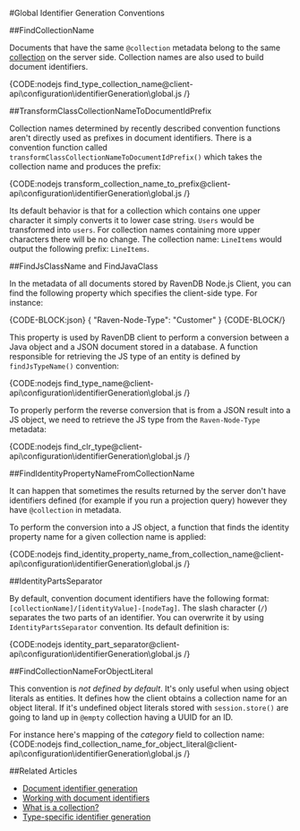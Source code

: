#Global Identifier Generation Conventions

##FindCollectionName

Documents that have the same `@collection` metadata belong to the same [collection](../../../client-api/faq/what-is-a-collection) on the server side. Collection names are also used to build document identifiers. 

{CODE:nodejs find_type_collection_name@client-api\configuration\identifierGeneration\global.js /}

##TransformClassCollectionNameToDocumentIdPrefix

Collection names determined by recently described convention functions aren't directly used as prefixes in document identifiers. There is a convention function called `transformClassCollectionNameToDocumentIdPrefix()` which takes the collection name and produces the prefix:

{CODE:nodejs transform_collection_name_to_prefix@client-api\configuration\identifierGeneration\global.js /}

Its default behavior is that for a collection which contains one upper character it simply converts it to lower case string. `Users` would be transformed into `users`. For collection names containing more upper characters there will be no change. The collection name: `LineItems` would output the following prefix: `LineItems`.

##FindJsClassName and FindJavaClass

In the metadata of all documents stored by RavenDB Node.js Client, you can find the following property which specifies the client-side type. For instance:

{CODE-BLOCK:json}
{
    "Raven-Node-Type": "Customer"
}
{CODE-BLOCK/}

This property is used by RavenDB client to perform a conversion between a Java object and a JSON document stored in a database. A function responsible for retrieving the JS type of an entity is defined by `findJsTypeName()` convention:

{CODE:nodejs find_type_name@client-api\configuration\identifierGeneration\global.js /}

To properly perform the reverse conversion that is from a JSON result into a JS object, we need to retrieve the JS type from the `Raven-Node-Type` metadata:

{CODE:nodejs find_clr_type@client-api\configuration\identifierGeneration\global.js /}


##FindIdentityPropertyNameFromCollectionName

It can happen that sometimes the results returned by the server don't have identifiers defined (for example if you run a projection query) however they have `@collection` in metadata.

To perform the conversion into a JS object, a function that finds the identity property name for a given collection name is applied:

{CODE:nodejs find_identity_property_name_from_collection_name@client-api\configuration\identifierGeneration\global.js /}

##IdentityPartsSeparator

By default, convention document identifiers have the following format: `[collectionName]/[identityValue]-[nodeTag]`. The slash character (`/`) separates the two parts of an identifier.
You can overwrite it by using `IdentityPartsSeparator` convention. Its default definition is:

{CODE:nodejs identity_part_separator@client-api\configuration\identifierGeneration\global.js /}

##FindCollectionNameForObjectLiteral

This convention is *not defined by default*. It's only useful when using object literals as entities. It defines how the client obtains a collection name for an object literal. If it's undefined object literals stored with `session.store()` are going to land up in `@empty` collection having a UUID for an ID. 

For instance here's mapping of the *category* field to collection name:
{CODE:nodejs find_collection_name_for_object_literal@client-api\configuration\identifierGeneration\global.js /}

##Related Articles

- [Document identifier generation](../../../server/kb/document-identifier-generation)
- [Working with document identifiers](../../../client-api/document-identifiers/working-with-document-identifiers)
- [What is a collection?](../../../client-api/faq/what-is-a-collection)
- [Type-specific identifier generation](../../../client-api/configuration/identifier-generation/type-specific)
